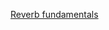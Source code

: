 [Reverb fundamentals](https://valhalladsp.com/2009/05/30/schroeder-reverbs-the-forgotten-algorithm/)